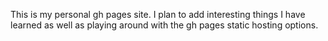 This is my personal gh pages site. I plan to add interesting things I have learned as well as playing around with the gh pages static hosting options.

